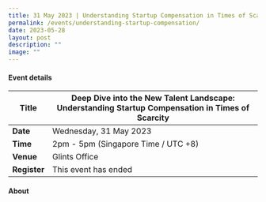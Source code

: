 ```yaml
---
title: 31 May 2023 | Understanding Startup Compensation in Times of Scarcity
permalink: /events/understanding-startup-compensation/
date: 2023-05-28
layout: post
description: ""
image: ""
---
```

#### Event details


| **Title** | Deep Dive into the New Talent Landscape: Understanding Startup Compensation in Times of Scarcity|
| -------- | -------- |
|**Date** | Wednesday, 31 May 2023 
| **Time**    | 2pm - 5pm (Singapore Time / UTC +8) |
|**Venue** | Glints Office
| **Register** | This event has ended |

#### About
